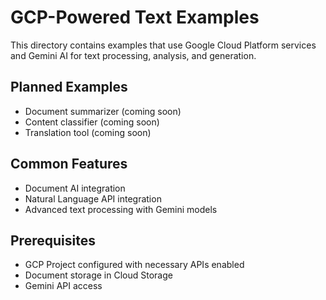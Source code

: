 # GCP-Powered Text Examples

This directory contains examples that use Google Cloud Platform services and Gemini AI for text processing, analysis, and generation.

## Planned Examples

- Document summarizer (coming soon)
- Content classifier (coming soon)
- Translation tool (coming soon)

## Common Features

- Document AI integration
- Natural Language API integration
- Advanced text processing with Gemini models

## Prerequisites

- GCP Project configured with necessary APIs enabled
- Document storage in Cloud Storage
- Gemini API access
